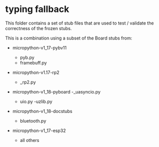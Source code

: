 # typing fallback

This folder contains a set of stub files that are used to test / validate the correctness of the frozen stubs.

This is a combination using a subset of the Board stubs from: 
- micropython-v1_17-pybv11
    - pyb.py
    - framebuff.py
- micropython-v1.17-rp2
    - _rp2.py

- micropython-v1_18-pyboard
    -_uasyncio.py
    - uio.py
    -uzlib.py
    

- micropython-v1_18-docstubs
    - bluetooth.py 

- micropython-v1_17-esp32
    - all others 
